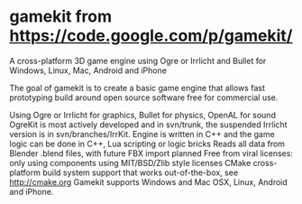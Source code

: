 gamekit from https://code.google.com/p/gamekit/
=======
A cross-platform 3D game engine using Ogre or Irrlicht and Bullet for Windows, Linux, Mac, Android and iPhone

The goal of gamekit is to create a basic game engine that allows fast prototyping build around open source software free for commercial use.

Using Ogre or Irrlicht for graphics, Bullet for physics, OpenAL for sound
OgreKit is most actively developed and in svn/trunk, the suspended Irrlicht version is in svn/branches/IrrKit.
Engine is written in C++ and the game logic can be done in C++, Lua scripting or logic bricks
Reads all data from Blender .blend files, with future FBX import planned
Free from viral licenses: only using components using MIT/BSD/Zlib style licenses
CMake cross-platform build system support that works out-of-the-box, see http://cmake.org
Gamekit supports Windows and Mac OSX, Linux, Android and iPhone.

